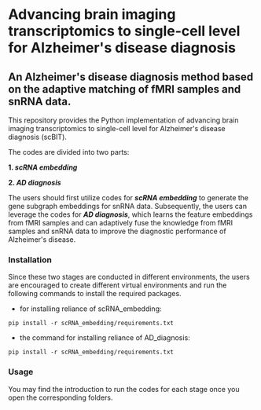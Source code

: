 # Advancing brain imaging transcriptomics to single-cell level for Alzheimer's disease diagnosis
## An Alzheimer's disease diagnosis method based on the adaptive matching of fMRI samples and snRNA data.

This repository provides the Python implementation of advancing brain imaging transcriptomics to single-cell level for Alzheimer's disease diagnosis (scBIT). 

The codes are divided into two parts:

**1. _scRNA embedding_**

**2. _AD diagnosis_**

The users should first utilize codes for **_scRNA embedding_** to generate the gene subgraph embeddings for snRNA data. Subsequently, the users can leverage the codes for **_AD diagnosis_**, which learns the feature embeddings from fMRI samples and can adaptively fuse the knowledge from fMRI samples and snRNA data to improve the diagnostic performance of Alzheimer's disease.

### Installation
Since these two stages are conducted in different environments, the users are encouraged to create different virtual environments and run the following commands to install the required packages.
* for installing reliance of scRNA_embedding:
```
pip install -r scRNA_embedding/requirements.txt
```
* the command for installing reliance of AD_diagnosis:
```
pip install -r scRNA_embedding/requirements.txt
```

### Usage
You may find the introduction to run the codes for each stage once you open the corresponding folders.

